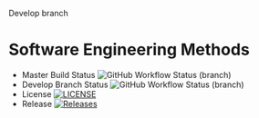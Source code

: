 Develop branch

# Software Engineering Methods
* Master Build Status ![GitHub Workflow Status (branch)](https://img.shields.io/github/actions/workflow/status/kester99/Group11Software/main.yml?branch=master)
* Develop Branch Status ![GitHub Workflow Status (branch)](https://img.shields.io/github/actions/workflow/status/MutantAc/Coursework/main.yml?branch=develop)
* License [![LICENSE](https://img.shields.io/github/license/MutantAc/Coursework.svg?style=flat-square)](https://github.com/MutantAc/Coursework/blob/master/LICENSE)
* Release [![Releases](https://img.shields.io/github/release/MutantAc/Coursework/all.svg?style=flat-square)](https://github.com/MutantAc/Coursework/releases)


